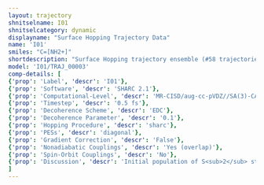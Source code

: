 ```yaml
---
layout: trajectory
shnitselname: I01
shnitselcategory: dynamic
displayname: "Surface Hopping Trajectory Data"
name: 'I01'
smiles: "C=[NH2+]"
shortdescription: "Surface Hopping trajectory ensemble (#58 trajectories)"
model: 'I01/TRAJ_00003'
comp-details: [
{'prop': 'Label', 'descr': 'I01'},
{'prop': 'Software', 'descr': 'SHARC 2.1'},
{'prop': 'Computational-Level', 'descr': 'MR-CISD/aug-cc-pVDZ//SA(3)-CASSCF(6,4)/cc-pVDZ'},
{'prop': 'Timestep', 'descr': '0.5 fs'},
{'prop': 'Decoherence Scheme', 'descr': 'EDC'},
{'prop': 'Decoherence Parameter', 'descr': '0.1'},
{'prop': 'Hopping Procedure', 'descr': 'sharc'},
{'prop': 'PESs', 'descr': 'diagonal'},
{'prop': 'Gradient Correction', 'descr': 'False'},
{'prop': 'Nonadiabatic Couplings', 'descr': 'Yes (overlap)'},
{'prop': 'Spin-Orbit Couplings', 'descr': 'No'},
{'prop': 'Discussion', 'descr': 'Initial population of S<sub>2</sub> state, which depopulates via S<sub>1</sub> back to S<sub>0</sub> within 100 fs.'}
]
---
```

